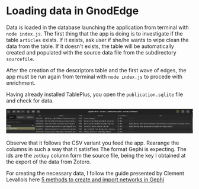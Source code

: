 # Loading data in GnodEdge

Data is loaded in the database launching the application from terminal with `node index.js`. The first thing that the app is doing is to investigate if the table `articles` exists. If it exists, ask user if she/he wants to wipe clean the data from the table. If it doesn't exists, the table will be automatically created and populated with the source data file from the subdirectory `sourcefile`.

After the creation of the descriptors table and the first wave of edges, the app must be run again from terminal with `node index.js` to procede with enrichment.

Having already installed TablePlus, you open the `publication.sqlite` file and check for data.

![](DataLoadedTablePlusConfirmation.png)

Observe that it follows the CSV variant you feed the app. Rearange the columns in such a way that it satisfies The format Gephi is expecting. The ids are the `zotkey` column form the source file, being the key I obtained at the export of the data from Zotero.

For creating the necessary data, I follow the guide presented by Clement Levallois here [5 methods to create and import networks in Gephi](https://www.youtube.com/watch?v=ltkzcSAStYo)
